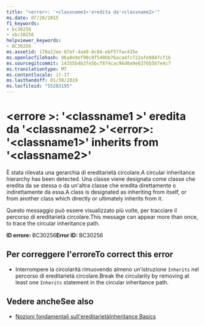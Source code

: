 ```yaml
---
title: "<error>: '<classname1>'eredita da'<classname2>'"
ms.date: 07/20/2015
f1_keywords:
- bc30256
- vbc30256
helpviewer_keywords:
- BC30256
ms.assetid: 170a12ee-87ef-4a49-8c84-ebf57fac435e
ms.openlocfilehash: 96a8e9ef90c8f540bb76aca4fc722afe0847cf1b
ms.sourcegitcommit: 14355b4b2fe5bcf874cac96d0a9e6376b567e4c7
ms.translationtype: MT
ms.contentlocale: it-IT
ms.lasthandoff: 01/30/2019
ms.locfileid: "55283195"
---
```

# <a name="error-classname1-inherits-from-classname2"></a><span data-ttu-id="dda56-102">\<errore >: '\<classname1 >' eredita da '\<classname2 >'</span><span class="sxs-lookup"><span data-stu-id="dda56-102">\<error>: '\<classname1>' inherits from '\<classname2>'</span></span>
<span data-ttu-id="dda56-103">È stata rilevata una gerarchia di ereditarietà circolare.</span><span class="sxs-lookup"><span data-stu-id="dda56-103">A circular inheritance hierarchy has been detected.</span></span> <span data-ttu-id="dda56-104">Una classe viene designata come classe che eredita da se stessa o da un'altra classe che eredita direttamente o indirettamente da essa.</span><span class="sxs-lookup"><span data-stu-id="dda56-104">A class is designated as inheriting from itself, or from another class which directly or ultimately inherits from it.</span></span>  
  
 <span data-ttu-id="dda56-105">Questo messaggio può essere visualizzato più volte, per tracciare il percorso di ereditarietà circolare.</span><span class="sxs-lookup"><span data-stu-id="dda56-105">This message can appear more than once, to trace the circular inheritance path.</span></span>  
  
 <span data-ttu-id="dda56-106">**ID errore:** BC30256</span><span class="sxs-lookup"><span data-stu-id="dda56-106">**Error ID:** BC30256</span></span>  
  
## <a name="to-correct-this-error"></a><span data-ttu-id="dda56-107">Per correggere l'errore</span><span class="sxs-lookup"><span data-stu-id="dda56-107">To correct this error</span></span>  
  
-   <span data-ttu-id="dda56-108">Interrompere la circolarità rimuovendo almeno un'istruzione `Inherits` nel percorso di ereditarietà circolare.</span><span class="sxs-lookup"><span data-stu-id="dda56-108">Break the circularity by removing at least one `Inherits` statement in the circular inheritance path.</span></span>  
  
## <a name="see-also"></a><span data-ttu-id="dda56-109">Vedere anche</span><span class="sxs-lookup"><span data-stu-id="dda56-109">See also</span></span>
- [<span data-ttu-id="dda56-110">Nozioni fondamentali sull'ereditarietà</span><span class="sxs-lookup"><span data-stu-id="dda56-110">Inheritance Basics</span></span>](../../visual-basic/programming-guide/language-features/objects-and-classes/inheritance-basics.md)
